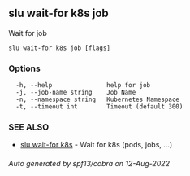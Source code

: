 ## slu wait-for k8s job

Wait for job

```
slu wait-for k8s job [flags]
```

### Options

```
  -h, --help               help for job
  -j, --job-name string    Job Name
  -n, --namespace string   Kubernetes Namespace
  -t, --timeout int        Timeout (default 300)
```

### SEE ALSO

* [slu wait-for k8s](slu_wait-for_k8s.md)	 - Wait for k8s (pods, jobs, ...)

###### Auto generated by spf13/cobra on 12-Aug-2022
